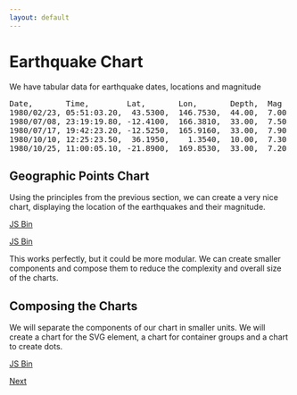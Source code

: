 ```yaml
---
layout: default
---
```


# Earthquake Chart

We have tabular data for earthquake dates, locations and magnitude

<pre class="csv">
Date,       Time,        Lat,       Lon,       Depth,  Mag
1980/02/23, 05:51:03.20,  43.5300,  146.7530,  44.00,  7.00
1980/07/08, 23:19:19.80, -12.4100,  166.3810,  33.00,  7.50
1980/07/17, 19:42:23.20, -12.5250,  165.9160,  33.00,  7.90
1980/10/10, 12:25:23.50,  36.1950,    1.3540,  10.00,  7.30
1980/10/25, 11:00:05.10, -21.8900,  169.8530,  33.00,  7.20
</pre>

## Geographic Points Chart

Using the principles from the previous section, we can create a very nice chart, displaying the location of the earthquakes and their magnitude.

<a class="jsbin-embed" href="http://jsbin.com/lebawe/latest/embed?js&height=2000px">JS Bin</a>

<a class="jsbin-embed" href="http://jsbin.com/lebawe/latest/embed?output&height=530px">JS Bin</a>

This works perfectly, but it could be more modular. We can create smaller components and compose them to reduce the complexity and overall size of the charts.

## Composing the Charts

We will separate the components of our chart in smaller units. We will create a chart for the SVG element, a chart for container groups and a chart to create dots.

<a class="jsbin-embed" href="http://jsbin.com/jodoja/latest/embed?js&height=2000px">JS Bin</a>

[Next](/maps.html)

